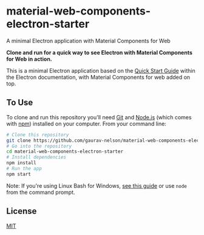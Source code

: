 # material-web-components-electron-starter
A minimal Electron application with Material Components for Web

**Clone and run for a quick way to see Electron with Material Components for Web in action.**

This is a minimal Electron application based on the [Quick Start Guide](http://electron.atom.io/docs/tutorial/quick-start) within the Electron documentation, with Material Components for web added on top.

## To Use

To clone and run this repository you'll need [Git](https://git-scm.com) and [Node.js](https://nodejs.org/en/download/) (which comes with [npm](http://npmjs.com)) installed on your computer. From your command line:

```bash
# Clone this repository
git clone https://github.com/gaurav-nelson/material-web-components-electron-starter
# Go into the repository
cd material-web-components-electron-starter
# Install dependencies
npm install
# Run the app
npm start
```

Note: If you're using Linux Bash for Windows, [see this guide](https://www.howtogeek.com/261575/how-to-run-graphical-linux-desktop-applications-from-windows-10s-bash-shell/) or use `node` from the command prompt.

## License

[MIT](LICENSE.md)